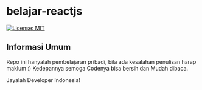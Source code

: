 # belajar-reactjs

[![License: MIT](https://img.shields.io/badge/License-MIT-yellow.svg)](https://opensource.org/licenses/MIT)
<br>

## Informasi Umum
Repo ini hanyalah pembelajaran pribadi, bila ada kesalahan penulisan harap maklum :)
Kedepannya semoga Codenya bisa bersih dan Mudah dibaca.

Jayalah Developer Indonesia!
